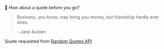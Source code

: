📣 How about a quote before you go?

> Business, you know, may bring you money, but friendship hardly ever does.
>
> <p>- Jane Austen</p>

Quote requested from [Random Quotes API](https://github.com/lukePeavey/quotable)
